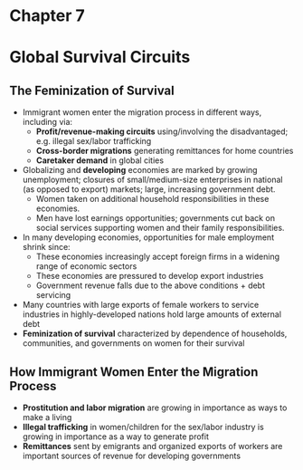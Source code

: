 Chapter 7
=========

# Global Survival Circuits

## The Feminization of Survival
- Immigrant women enter the migration process in different ways, including via:
    - __Profit/revenue-making circuits__ using/involving the disadvantaged; e.g. illegal sex/labor trafficking
    - __Cross-border migrations__ generating remittances for home countries
    - __Caretaker demand__ in global cities
- Globalizing and __developing__ economies are marked by growing unemployment; closures of small/medium-size enterprises in national (as opposed to export) markets; large, increasing government debt.
    - Women taken on additional household responsibilities in these economies.
    - Men have lost earnings opportunities; governments cut back on social services supporting women and their family responsibilities.
- In many developing economies, opportunities for male employment shrink since:
    - These economies increasingly accept foreign firms in a widening range of economic sectors
    - These economies are pressured to develop export industries
    - Government revenue falls due to the above conditions + debt servicing
- Many countries with large exports of female workers to service industries in highly-developed nations hold large amounts of external debt
- __Feminization of survival__ characterized by dependence of households, communities, and governments on women for their survival

## How Immigrant Women Enter the Migration Process
- __Prostitution and labor migration__ are growing in importance as ways to make a living
- __Illegal trafficking__ in women/children for the sex/labor industry is growing in importance as a way to generate profit
- __Remittances__ sent by emigrants and organized exports of workers are important sources of revenue for developing governments

